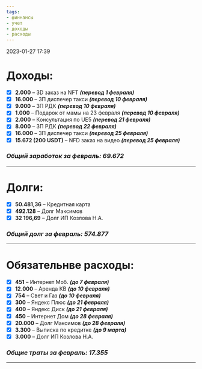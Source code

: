 ```yaml
---
tags:
- финнансы
- учет
- доходы
- расходы
---
```


2023-01-27
17:39

# Доходы:

- [x] **2.000** – 3D заказ на NFT _**(перевод 1 февраля)**_
- [x] **16.000** – ЗП диспечер такси _**(перевод 10 февраля)**_
- [x] **9.000** – ЗП РДК _**(перевод 10 февраля)**_
- [x] **1.000** – Подарок от мамы на 23 февраля _**(перевод 10 февраля)**_
- [x] **2.000** – Консультация по UE5 _**(перевод 21 февраля)**_
- [x] **8.000** – ЗП РДК _**(перевод 22 февраля)**_
- [x] **16.000** – ЗП диспечер такси  _**(перевод 25 февраля)**_
- [x] **15.672 (200 USDT)** – NFD заказ на видео _**(перевод 25 февраля)**_
### _Общий заработок за февраль: 69.672_

---

# Долги:

- [x] **50.481,36** – Кредитная карта
- [x] **492.128** – Долг Максимов
- [x] **32 196,69** – Долг ИП Козлова Н.А.
### _Общий долг за февраль: 574.877_

---
# Обязательнве расходы:

-   [x] **451** – Интернет Моб. _**(до 7 февраля)**_
-   [x] **12.000** – Аренда КВ _**(до 10 февраля)**_
-   [x] **754** – Свет и Газ _**(до 10 февраля)**_
-   [x] **300** – Яндекс Плюс _**(до 21 февраля)**_
-   [x] **400** – Яндекс Диск _**(до 21 февраля)**_
-   [x] **450** – Интернет Дом _**(до 28 февраля)**_
-   [x] **20.000** – Долг Максимов _**(до 28 февраля)**_
-   [x] **3.300** – Выписка по кредитке  _**(до 9 марта)**_
-   [x] **3.000** – Долг ИП Козлова Н.А.
### _Общие траты за февраль: 17.355_

---

